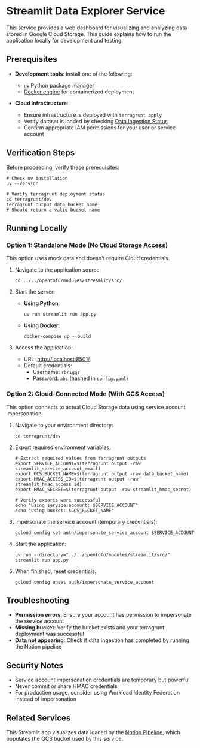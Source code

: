 # Streamlit Data Explorer Service

This service provides a web dashboard for visualizing and analyzing data stored in Google Cloud Storage. This guide explains how to run the application locally for development and testing.

## Prerequisites

- **Development tools**: Install one of the following:
  - [`uv`](https://github.com/astral-sh/uv?tab=readme-ov-file#installation) Python package manager
  - [Docker engine](https://docs.orbstack.dev/install) for containerized deployment

- **Cloud infrastructure**:
  - Ensure infrastructure is deployed with `terragrunt apply`
  - Verify dataset is loaded by checking [Data Ingestion Status](README.md#Triggering-Data-Ingestion)
  - Confirm appropriate IAM permissions for your user or service account

## Verification Steps

Before proceeding, verify these prerequisites:

```shell
# Check uv installation
uv --version

# Verify terragrunt deployment status
cd terragrunt/dev
terragrunt output data_bucket_name
# Should return a valid bucket name
```

## Running Locally

### Option 1: Standalone Mode (No Cloud Storage Access)

This option uses mock data and doesn't require Cloud credentials.

1. Navigate to the application source:

   ```shell
   cd ../../opentofu/modules/streamlit/src/
   ```

2. Start the server:
   - **Using Python**:

     ```shell
     uv run streamlit run app.py
     ```

   - **Using Docker**:

     ```shell
     docker-compose up --build
     ```

3. Access the application:
   - URL: <http://localhost:8501/>
   - Default credentials:
     - Username: `rbriggs`
     - Password: `abc` (hashed in `config.yaml`)

### Option 2: Cloud-Connected Mode (With GCS Access)

This option connects to actual Cloud Storage data using service account impersonation.

1. Navigate to your environment directory:

   ```shell
   cd terragrunt/dev
   ```

2. Export required environment variables:

   ```shell
   # Extract required values from terragrunt outputs
   export SERVICE_ACCOUNT=$(terragrunt output -raw streamlit_service_account_email)
   export GCS_BUCKET_NAME=$(terragrunt output -raw data_bucket_name)
   export HMAC_ACCESS_ID=$(terragrunt output -raw streamlit_hmac_access_id)
   export HMAC_SECRET=$(terragrunt output -raw streamlit_hmac_secret)

   # Verify exports were successful
   echo "Using service account: $SERVICE_ACCOUNT"
   echo "Using bucket: $GCS_BUCKET_NAME"
   ```

3. Impersonate the service account (temporary credentials):

   ```shell
   gcloud config set auth/impersonate_service_account $SERVICE_ACCOUNT
   ```

4. Start the application:

   ```shell
   uv run --directory="../../opentofu/modules/streamlit/src/" streamlit run app.py
   ```

5. When finished, reset credentials:

   ```shell
   gcloud config unset auth/impersonate_service_account
   ```

## Troubleshooting

- **Permission errors**: Ensure your account has permission to impersonate the service account
- **Missing bucket**: Verify the bucket exists and your terragrunt deployment was successful
- **Data not appearing**: Check if data ingestion has completed by running the Notion pipeline

## Security Notes

- Service account impersonation credentials are temporary but powerful
- Never commit or share HMAC credentials
- For production usage, consider using Workload Identity Federation instead of impersonation

## Related Services

This Streamlit app visualizes data loaded by the [Notion Pipeline](./opentofu/modules/notion_pipeline/README.md), which populates the GCS bucket used by this service.
